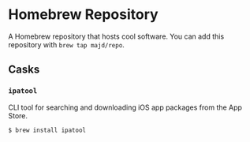 # Homebrew Repository

A Homebrew repository that hosts cool software. You can add this repository with `brew tap majd/repo`.

## Casks

### `ipatool`

CLI tool for searching and downloading iOS app packages from the App Store.

```
$ brew install ipatool
```

